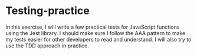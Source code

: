 # Testing-practice
In this exercise, I will write a few practical tests for JavaScript functions using the Jest library. I should make sure I follow the AAA pattern to make my tests easier for other developers to read and understand. I will also try to use the TDD approach in practice.
